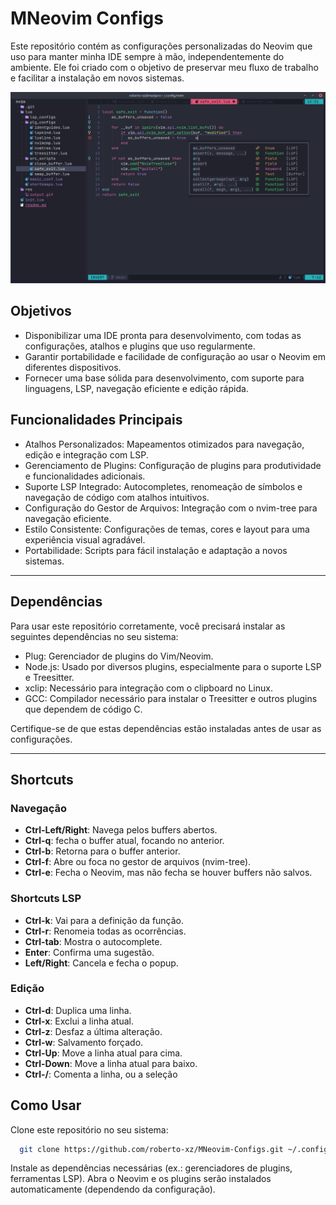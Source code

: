 
# MNeovim Configs

Este repositório contém as configurações personalizadas do Neovim que uso para manter minha IDE sempre à mão, independentemente do ambiente. Ele foi criado com o objetivo de preservar meu fluxo de trabalho e facilitar a instalação em novos sistemas.

<img src='preview.png'/>

## Objetivos
  - Disponibilizar uma IDE pronta para desenvolvimento, com todas as configurações, atalhos e plugins que uso regularmente.
  - Garantir portabilidade e facilidade de configuração ao usar o Neovim em diferentes dispositivos.
  - Fornecer uma base sólida para desenvolvimento, com suporte para linguagens, LSP, navegação eficiente e edição rápida.

## Funcionalidades Principais
  - Atalhos Personalizados: Mapeamentos otimizados para navegação, edição e integração com LSP.
  - Gerenciamento de Plugins: Configuração de plugins para produtividade e funcionalidades adicionais.
  - Suporte LSP Integrado: Autocompletes, renomeação de símbolos e navegação de código com atalhos intuitivos.
  - Configuração do Gestor de Arquivos: Integração com o nvim-tree para navegação eficiente.
  - Estilo Consistente: Configurações de temas, cores e layout para uma experiência visual agradável.
  - Portabilidade: Scripts para fácil instalação e adaptação a novos sistemas.

---

## Dependências

Para usar este repositório corretamente, você precisará instalar as seguintes dependências no seu sistema:
  - Plug: Gerenciador de plugins do Vim/Neovim.
  - Node.js: Usado por diversos plugins, especialmente para o suporte LSP e Treesitter.
  - xclip: Necessário para integração com o clipboard no Linux.
  - GCC: Compilador necessário para instalar o Treesitter e outros plugins que dependem de código C.

Certifique-se de que estas dependências estão instaladas antes de usar as configurações.

---

## Shortcuts

### Navegação
- **Ctrl-Left/Right**: Navega pelos buffers abertos.
- **Ctrl-q**: fecha o buffer atual, focando no anterior.
- **Ctrl-b**: Retorna para o buffer anterior.
- **Ctrl-f**: Abre ou foca no gestor de arquivos (nvim-tree).
- **Ctrl-e**: Fecha o Neovim, mas não fecha se houver buffers não salvos.

### Shortcuts LSP
- **Ctrl-k**: Vai para a definição da função.
- **Ctrl-r**: Renomeia todas as ocorrências.
- **Ctrl-tab**: Mostra o autocomplete.
- **Enter**: Confirma uma sugestão.
- **Left/Right**: Cancela e fecha o popup.

### Edição
- **Ctrl-d**: Duplica uma linha.
- **Ctrl-x**: Exclui a linha atual.
- **Ctrl-z**: Desfaz a última alteração.
- **Ctrl-w**: Salvamento forçado.
- **Ctrl-Up**: Move a linha atual para cima.
- **Ctrl-Down**: Move a linha atual para baixo.
- **Ctrl-/**: Comenta a linha, ou a seleção

## Como Usar
Clone este repositório no seu sistema:
``` bash
  git clone https://github.com/roberto-xz/MNeovim-Configs.git ~/.config/nvim
```

Instale as dependências necessárias (ex.: gerenciadores de plugins, ferramentas LSP).
Abra o Neovim e os plugins serão instalados automaticamente (dependendo da configuração).


